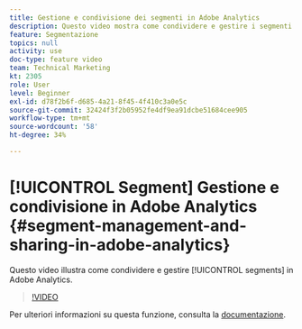 ```yaml
---
title: Gestione e condivisione dei segmenti in Adobe Analytics
description: Questo video mostra come condividere e gestire i segmenti in Adobe Analytics.
feature: Segmentazione
topics: null
activity: use
doc-type: feature video
team: Technical Marketing
kt: 2305
role: User
level: Beginner
exl-id: d78f2b6f-d685-4a21-8f45-4f410c3a0e5c
source-git-commit: 32424f3f2b05952fe4df9ea91dcbe51684cee905
workflow-type: tm+mt
source-wordcount: '58'
ht-degree: 34%

---
```


# [!UICONTROL Segment] Gestione e condivisione in Adobe Analytics {#segment-management-and-sharing-in-adobe-analytics}

Questo video illustra come condividere e gestire [!UICONTROL segments] in Adobe Analytics.

>[!VIDEO](https://video.tv.adobe.com/v/25402/?quality=12)

Per ulteriori informazioni su questa funzione, consulta la [documentazione](https://marketing.adobe.com/resources/help/it_IT/analytics/segment/seg_manage.html).
